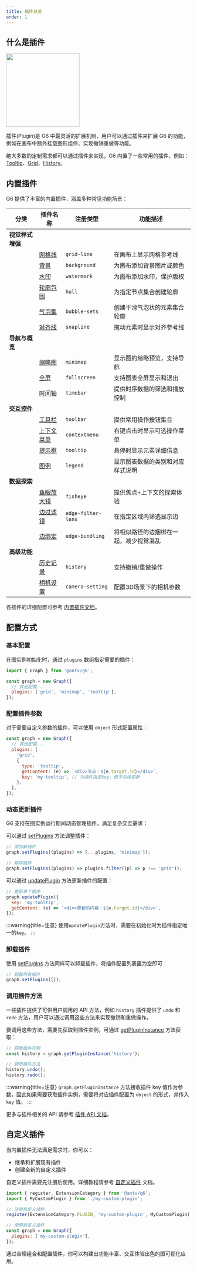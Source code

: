 ```yaml
---
title: 插件总览
order: 1
---
```


## 什么是插件

<image width="200px" src="https://mdn.alipayobjects.com/huamei_qa8qxu/afts/img/A*sa3jRqp83K4AAAAAAAAAAAAADmJ7AQ/original" />

插件(Plugin)是 G6 中最灵活的扩展机制，用户可以通过插件来扩展 G6 的功能，例如在画布中额外挂载图形组件、实现撤销重做等功能。

绝大多数的定制需求都可以通过插件来实现，G6 内置了一些常用的插件，例如：[Tooltip](/manual/plugin/build-in/tooltip)、[Grid](/manual/plugin/build-in/grid)、[History](/manual/plugin/build-in/history)。

## 内置插件

G6 提供了丰富的内置插件，涵盖多种常见功能场景：

| 分类             | 插件名称                                             | 注册类型           | 功能描述                               |
| ---------------- | ---------------------------------------------------- | ------------------ | -------------------------------------- |
| **视觉样式增强** |                                                      |                    |                                        |
|                  | [网格线](/manual/plugin/build-in/grid-line)          | `grid-line`        | 在画布上显示网格参考线                 |
|                  | [背景](/manual/plugin/build-in/background)           | `background`       | 为画布添加背景图片或颜色               |
|                  | [水印](/manual/plugin/build-in/watermark)            | `watermark`        | 为画布添加水印，保护版权               |
|                  | [轮廓包围](/manual/plugin/build-in/hull)             | `hull`             | 为指定节点集合创建轮廓                 |
|                  | [气泡集](/manual/plugin/build-in/bubble-sets)        | `bubble-sets`      | 创建平滑气泡状的元素集合轮廓           |
|                  | [对齐线](/manual/plugin/build-in/snapline)           | `snapline`         | 拖动元素时显示对齐参考线               |
| **导航与概览**   |                                                      |                    |                                        |
|                  | [缩略图](/manual/plugin/build-in/minimap)            | `minimap`          | 显示图的缩略预览，支持导航             |
|                  | [全屏](/manual/plugin/build-in/fullscreen)           | `fullscreen`       | 支持图表全屏显示和退出                 |
|                  | [时间轴](/manual/plugin/build-in/timebar)            | `timebar`          | 提供时序数据的筛选和播放控制           |
| **交互控件**     |                                                      |                    |                                        |
|                  | [工具栏](/manual/plugin/build-in/toolbar)            | `toolbar`          | 提供常用操作按钮集合                   |
|                  | [上下文菜单](/manual/plugin/build-in/contextmenu)    | `contextmenu`      | 右键点击时显示可选操作菜单             |
|                  | [提示框](/manual/plugin/build-in/tooltip)            | `tooltip`          | 悬停时显示元素详细信息                 |
|                  | [图例](/manual/plugin/build-in/legend)               | `legend`           | 显示图表数据的类别和对应样式说明       |
| **数据探索**     |                                                      |                    |                                        |
|                  | [鱼眼放大镜](/manual/plugin/build-in/fisheye)        | `fisheye`          | 提供焦点+上下文的探索体验              |
|                  | [边过滤镜](/manual/plugin/build-in/edge-filter-lens) | `edge-filter-lens` | 在指定区域内筛选显示边                 |
|                  | [边绑定](/manual/plugin/build-in/edge-bundling)      | `edge-bundling`    | 将相似路径的边捆绑在一起，减少视觉混乱 |
| **高级功能**     |                                                      |                    |                                        |
|                  | [历史记录](/manual/plugin/build-in/history)          | `history`          | 支持撤销/重做操作                      |
|                  | [相机设置](/manual/plugin/build-in/camera-setting)   | `camera-setting`   | 配置3D场景下的相机参数                 |

各插件的详细配置可参考 [内置插件文档](/manual/plugin/build-in/overview)。

## 配置方式

### 基本配置

在图实例初始化时，通过 `plugins` 数组指定需要的插件：

```javascript
import { Graph } from '@antv/g6';

const graph = new Graph({
  // 其他配置...
  plugins: ['grid', 'minimap', 'tooltip'],
});
```

### 配置插件参数

对于需要自定义参数的插件，可以使用 `object` 形式配置属性：

```javascript
const graph = new Graph({
  // 其他配置...
  plugins: [
    'grid',
    {
      type: 'tooltip',
      getContent: (e) => `<div>节点：${e.target.id}</div>`,
      key: 'my-tooltip', // 为插件指定key，便于后续更新
    },
  ],
});
```

### 动态更新插件

G6 支持在图实例运行期间动态管理插件，满足复杂交互需求：

可以通过 [setPlugins](/api/plugin#graphsetpluginsplugins) 方法调整插件：

```javascript
// 添加新插件
graph.setPlugins((plugins) => [...plugins, 'minimap']);

// 移除插件
graph.setPlugins((plugins) => plugins.filter((p) => p !== 'grid'));
```

可以通过 [updatePlugin](/api/plugin#graphupdatepluginplugin) 方法更新插件的配置：

```javascript
// 更新单个插件
graph.updatePlugin({
  key: 'my-tooltip',
  getContent: (e) => `<div>更新的内容：${e.target.id}</div>`,
});
```

:::warning{title=注意}
使用`updatePlugin`方法时，需要在初始化时为插件指定唯一的`key`。
:::

### 卸载插件

使用 [setPlugins](/api/plugin#graphsetpluginsplugins) 方法同样可以卸载插件，将插件配置列表置为空即可：

```javascript
// 卸载所有插件
graph.setPlugins([]);
```

### 调用插件方法

一些插件提供了可供用户调用的 API 方法，例如 `history` 插件提供了 `undo` 和 `redo` 方法，用户可以通过调用这些方法来实现撤销和重做操作。

要调用这些方法，需要先获取到插件实例，可通过 [getPluginInstance](/api/plugin#graphgetplugininstancekey) 方法获取：

```javascript
// 获取插件实例
const history = graph.getPluginInstance('history');

// 调用插件方法
history.undo();
history.redo();
```

:::warning{title=注意}
`graph.getPluginInstance` 方法接收插件 key 值作为参数，因此如果需要获取插件实例，需要将对应插件配置为 `object` 的形式，并传入 `key` 值。
:::

更多与插件相关的 API 请参考 [插件 API 文档](/api/plugin)。

## 自定义插件

当内置插件无法满足需求时，你可以：

- 继承和扩展现有插件
- 创建全新的自定义插件

自定义插件需要先注册后使用。详细教程请参考 [自定义插件](/manual/plugin/custom-plugin) 文档。

```javascript
import { register, ExtensionCategory } from '@antv/g6';
import { MyCustomPlugin } from './my-custom-plugin';

// 注册自定义插件
register(ExtensionCategory.PLUGIN, 'my-custom-plugin', MyCustomPlugin);

// 使用自定义插件
const graph = new Graph({
  plugins: ['my-custom-plugin'],
});
```

通过合理组合和配置插件，你可以构建出功能丰富、交互体验出色的图可视化应用。
